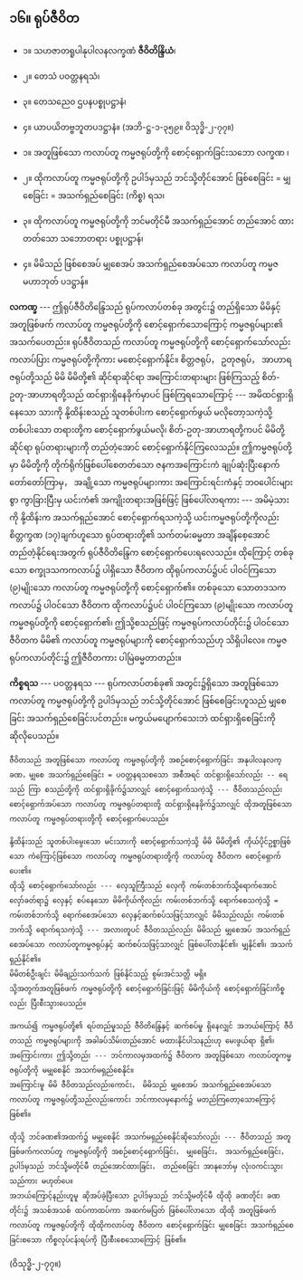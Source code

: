 ## ၁၆။ ရုပ်ဇီဝိတ

- ၁။ သဟဇာတရူပါနုပါလနလက္ခဏံ **ဇီဝိတိန္ဒြိယံ**၊
- ၂။ တေသံ ပဝတ္တနရသံ၊
- ၃။ တေသညေ၀ ဌပနပစ္စုပဋ္ဌာနံ၊
- ၄။ ယာပယိတဗ္ဗဘူတပဒဋ္ဌာနံ။ (အဘိ-ဋ္ဌ-၁-၃၅၉။ ဝိသုဒ္ဓိ-၂-၇၇။)

- ၁။ အတူဖြစ်သော ကလာပ်တူ ကမ္မဇရုပ်တို့ကို စောင့်ရှောက်ခြင်းသဘော <r>လက္ခဏ ၊</r>
- ၂။ ထိုကလာပ်တူ ကမ္မဇရုပ်တို့ကို ဥပါဒ်မှသည် ဘင်သို့တိုင်အောင် ဖြစ်စေခြင်း = မျှစေခြင်း = အသက်ရှည်စေခြင်း <r>(ကိစ္စ) ရသ၊</r>
- ၃။ ထိုကလာပ်တူ ကမ္မဇရုပ်တို့ကို ဘင်မတိုင်မီ အသက်ရှည်အောင် တည်အောင် ထားတတ်သော သဘောတရား <r>ပစ္စုပဋ္ဌာန်၊</r>
- ၄။ မိမိသည် ဖြစ်စေအပ် မျှစေအပ် အသက်ရှည်စေအပ်သော ကလာပ်တူ ကမ္မဇမဟာဘုတ် <r>ပဒဋ္ဌာန်။</r>

**လကဏ္ခ** --- ဤရုပ်ဇီဝိတိန္ဒြေသည် ရုပ်ကလာပ်တစ်ခု အတွင်း၌ တည်ရှိသော မိမိနှင့် အတူဖြစ်ဖက် ကလာပ်တူ ကမ္မဇရုပ်တို့ကို စောင့်ရှောက်သောကြောင့် ကမ္မဇရုပ်များ၏ အသက်ပေတည်း။ 
ရုပ်ဇီဝိတသည် ကလာပ်တူ ကမ္မဇရုပ်တို့ကို စောင့်ရှောက်သော်လည်း ကလာပ်ပြား ကမ္မဇရုပ်တို့ကိုကား မစောင့်ရှောက်နိုင်။
စိတ္တဇရုပ်， ဥတုဇရုပ်， အာဟာရဇရုပ်တို့သည် မိမိ မိမိတို့၏ ဆိုင်ရာဆိုင်ရာ အကြောင်းတရားများ ဖြစ်ကြသည့် စိတ်-ဥတု-အာဟာရတို့သည် ထင်ရှားရှိနေခိုက်မှာပင် ဖြစ်ကြရသောကြောင့် --- အမိထင်ရှားရှိနေသော သားကို နို့ထိန်းစသည့် သူတစ်ပါးက စောင့်ရှောက်ဖွယ် မလိုတော့သကဲ့သို့ တစ်ပါးသော တရားတို့က စောင့်ရှောက်ဖွယ်မလို၊ စိတ်-ဥတု-အာဟာရတို့ကပင် မိမိတို့ ဆိုင်ရာ ရုပ်တရားများကို တည်တံ့အောင် စောင့်ရှောက်နိုင်ကြလေသည်။ 
ဤကမ္မဇရုပ်တို့မှာ မိမိတို့ကို တိုက်ရိုက်ဖြစ်ပေါ်စေတတ်သော ဇနကအကြောင်းကံ ချုပ်ဆုံးပြီးနောက် တော်တော်ကြာမှ， အချို့သော ကမ္မဇရုပ်များကား အကြောင်းရင်းကံနှင့် ဘ၀ပေါင်းများစွာ ကွာခြားပြီးမှ ယင်းကံ၏ အကျိုးတရားအဖြစ်ဖြင့် ဖြစ်ပေါ်လာရကား --- အမိမဲ့သားကို နို့ထိန်းက အသက်ရှည်အောင် စောင့်ရှောက်ရသကဲ့သို့ ယင်းကမ္မဇရုပ်တို့ကိုလည်း စိတ္တက္ခဏ (၁၇)ချက်ဟူသော ရုပ်တရားတို့၏ သက်တမ်းဓမ္မတာ အချိန်စေ့အောင် တည်တံ့နိုင်ရေးအတွက် ရုပ်ဇီဝိတိန္ဒြေက စောင့်ရှောက်ပေးရလေသည်။ 
ထိုကြောင့် တစ်ခုသော စက္ခုဒသကကလာပ်၌ ပါရှိသော ဇီဝိတက ထိုရုပ်ကလာပ်၌ပင် ပါဝင်ကြသော (၉)မျိုးသော ကလာပ်တူ ကမ္မဇရုပ်တို့ကို စောင့်ရှောက်၏။ 
တစ်ခုသော သောတဒသကကလာပ်၌ ပါဝင်သော ဇီဝိတက ထိုကလာပ်၌ပင် ပါဝင်ကြသော (၉)မျိုးသော ကလာပ်တူ ကမ္မဇရုပ်တို့ကို စောင့်ရှောက်၏၊ ဤသို့စသည်ဖြင့် ကမ္မဇရုပ်ကလာပ်တိုင်း၌ ပါဝင်သော ဇီဝိတက မိမိ၏ ကလာပ်တူ ကမ္မဇရုပ်များကို စောင့်ရှောက်သည်ဟု သိရှိပါလေ။ 
ကမ္မဇရုပ်ကလာပ်တိုင်း၌ ဤဇီဝိတကား ပါမြဲဓမ္မတာတည်း။

**ကိစ္စရသ** --- ပဝတ္တနရသ --- ရုပ်ကလာပ်တစ်ခု၏ အတွင်း၌ရှိသော အတူဖြစ်သော ကလာပ်တူ ကမ္မဇရုပ်တို့ကို ဥပါဒ်မှသည် ဘင်သို့တိုင်အောင် ဖြစ်စေခြင်းဟူသည် မျှစေခြင်း အသက်ရှည်စေခြင်းပင်တည်း။ 
မကွယ်မပျောက်သေးဘဲ ထင်ရှားရှိစေခြင်းကို ဆိုလိုပေသည်။

    ဇီဝိတသည် အတူဖြစ်သော ကလာပ်တူ ကမ္မဇရုပ်တို့ကို အစဉ်စောင့်ရှောက်ခြင်း အနုပါလနလက္ခဏ，မျှစေ အသက်ရှည်စေခြင်း = ပဝတ္တနရသစသော အစီအရင် ထင်ရှားရှိသော်လည်း -- ရေသည် ကြာ စသည်တို့ကို ထင်ရှားရှိခိုက်၌သာလျှင် စောင့်ရှောက်သကဲ့သို့ --- ဇီဝိတသည်လည်း စောင့်ရှောက်အပ်သော ကလာပ်တူ ကမ္မဇရုပ်တရားတို့ ထင်ရှားရှိနေခိုက်၌သာလျှင် ထိုအတူဖြစ်သော ကလာပ်တူ ကမ္မဇရုပ်တရားတို့ကို စောင့်ရှောက်ပေသည်။

    နို့ထိန်းသည် သူတစ်ပါးမွေးသော မင်းသားကို စောင့်ရှောက်သကဲ့သို့ မိမိ မိမိတို့၏ ကိုယ်ပိုင်ဥစ္စာဖြစ်သော ကံကြောင့်ဖြစ်သော ကလာပ်တူ ကမ္မဇရုပ်တရားတို့ကို ကလာပ်တူ ဇီဝိတက စောင့်ရှောက်ပေး၏။ 
    ထိုသို့ စောင့်ရှောက်သော်လည်း --- လှေသူကြီးသည် လှေကို ကမ်းတစ်ဘက်သို့ရောက်အောင် လှော်ခတ်ရာ၌ လှေနှင့် စပ်နေသော မိမိကိုယ်ကိုလည်း ကမ်းတစ်ဘက်သို့ ရောက်စေသကဲ့သို့ = ကမ်းတစ်ဘက်သို့ ရောက်စေအပ်သော လှေနှင့်ဆက်စပ်သဖြင့်သာလျှင် မိမိသည်လည်း ကမ်းတစ်ဘက်သို့ ရောက်ရသကဲ့သို့ --- အလားတူပင် ဇီဝိတသည်လည်း မိမိသည် မျှစေအပ် အသက်ရှည်စေအပ်သော ကလာပ်တူကမ္မဇရုပ်နှင့် ဆက်စပ်သဖြင့်သာလျှင် ဖြစ်ပေါ်လာနိုင်၏၊ မျှနိုင်၏၊ အသက်ရှည်နိုင်၏။ 
    မိမိတစ်ဦးချင်း မိမိချည်းသက်သက် ဖြစ်နိုင်သည့် စွမ်းအင်သတ္တိ မရှိ။ 
    သို့အတွက်အတူဖြစ်ဖက် ကမ္မဇရုပ်တို့ကို စောင့်ရှောက်ခြင်းဖြင့် မိမိကိုယ်ကို စောင့်ရှောက်ခြင်းကိစ္စလည်း ပြီးစီးသွားပေသည်။

    အကယ်၍ ကမ္မဇရုပ်တို့၏ ရပ်တည်မှုသည် ဇီဝိတိန္ဒြေနှင့် ဆက်စပ်မှု ရှိနေလျှင် အဘယ်ကြောင့် ဇီဝိတသည် ကမ္မဇရုပ်များကို အခါခပ်သိမ်းတည်အောင် မထားနိုင်ပါသနည်းဟု မေးဖွယ်ရာ ရှိ၏၊ အကြောင်းကား ဤသို့တည်း --- ဘင်ကာလမှအထက်၌ ဇီဝိတက အတူဖြစ်သော ကလာပ်တူကမ္မဇရုပ်တို့ကို မမျှစေနိုင် အသက်မရှည်စေနိုင်။ 
    အကြောင်းမူ မိမိ ဇီဝိတသည်လည်းကောင်း， မိမိသည် မျှစေအပ် အသက်ရှည်စေအပ်သော ကလာပ်တူ ကမ္မဇရုပ်တို့သည်လည်းကောင်း ဘင်ကာလမှနောက်၌ မတည်ကြတော့သောကြောင့် ဖြစ်၏။

    ထိုသို့ ဘင်ခဏ၏အထက်၌ မမျှစေနိုင် အသက်မရှည်စေနိုင်ဆိုသော်လည်း --- ဇီဝိတသည် အတူဖြစ်ဖက်ကလာပ်တူ ကမ္မဇရုပ်တို့ကို အစဉ်စောင့်ရှောက်ခြင်း， မျှစေခြင်း， အသက်ရှည်စေခြင်း， ဥပါဒ်မှသည် ဘင်သို့မတိုင်မီ တည်အောင်ထားခြင်း， တည်စေခြင်း အာနုဘော်မှ လုံး၀ကင်းသွားသည်ကား မဟုတ်ပေ။ 
    အဘယ်ကြောင့်နည်းဟူမူ ဆိုအပ်ခဲ့ပြီးသော ဥပါဒ်မှသည် ဘင်သို့မတိုင်မီ ထိုထို ခဏတိုင်း ခဏတိုင်း၌ အသစ်အသစ် ထပ်ကာထပ်ကာ အဆက်မပြတ် ဖြစ်ပေါ်လာသော ထိုထို အတူဖြစ်ဖက် ကလာပ်တူ ကမ္မဇရုပ်တို့ကို ထိုထိုကလာပ်တူ ဇီဝိတက စောင့်ရှောက်ခြင်း မျှစေခြင်း အသက်ရှည်စေခြင်းစသော ကိစ္စလုပ်ငန်းရပ်ကို ပြီးစီးစေသောကြောင့် ဖြစ်၏။
<r>(ဝိသုဒ္ဓိ-၂-၇၇။)</r>